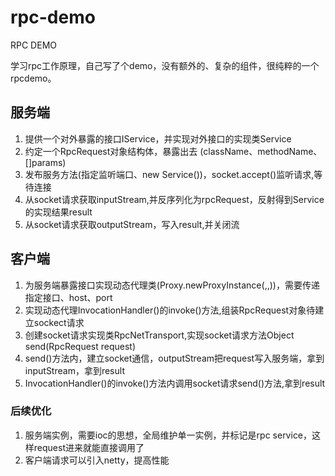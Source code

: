 # rpc-demo
RPC DEMO  

学习rpc工作原理，自己写了个demo，没有额外的、复杂的组件，很纯粹的一个rpcdemo。  

## 服务端
1. 提供一个对外暴露的接口IService，并实现对外接口的实现类Service  
2. 约定一个RpcRequest对象结构体，暴露出去 (className、methodName、[]params) 
3. 发布服务方法(指定监听端口、new Service())，socket.accept()监听请求,等待连接  
4. 从socket请求获取inputStream,并反序列化为rpcRequest，反射得到Service的实现结果result  
5. 从socket请求获取outputStream，写入result,并关闭流  

## 客户端  
1. 为服务端暴露接口实现动态代理类(Proxy.newProxyInstance(,,))，需要传递指定接口、host、port
2. 实现动态代理InvocationHandler()的invoke()方法,组装RpcRequest对象待建立sockect请求
3. 创建socket请求实现类RpcNetTransport,实现socket请求方法Object send(RpcRequest request)
4. send()方法内，建立socket通信，outputStream把request写入服务端，拿到inputStream，拿到result
5. InvocationHandler()的invoke()方法内调用socket请求send()方法,拿到result



### 后续优化
1. 服务端实例，需要ioc的思想，全局维护单一实例，并标记是rpc service，这样request进来就能直接调用了
2. 客户端请求可以引入netty，提高性能
